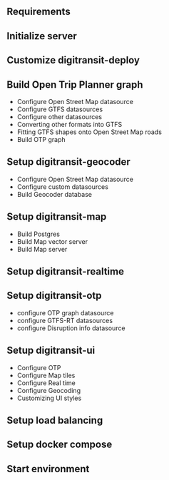## Requirements

## Initialize server

## Customize digitransit-deploy

## Build Open Trip Planner graph
- Configure Open Street Map datasource
- Configure GTFS datasources
- Configure other datasources
- Converting other formats into GTFS
- Fitting GTFS shapes onto Open Street Map roads
- Build OTP graph

## Setup digitransit-geocoder
- Configure Open Street Map datasource
- Configure custom datasources
- Build Geocoder database

## Setup digitransit-map
- Build Postgres
- Build Map vector server
- Build Map server

## Setup digitransit-realtime

## Setup digitransit-otp
- configure OTP graph datasource
- configure GTFS-RT datasources
- configure Disruption info datasource

## Setup digitransit-ui
- Configure OTP
- Configure Map tiles
- Configure Real time
- Configure Geocoding
- Customizing UI styles

## Setup load balancing

## Setup docker compose

## Start environment
